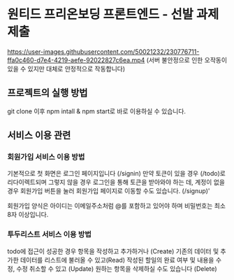 # 원티드 프리온보딩 프론트엔드 - 선발 과제 제출

https://user-images.githubusercontent.com/50021232/230776711-ffa0c460-d7e4-4219-aefe-92022827c6ea.mp4
(서버 불안정으로 인한 오작동이 있을 수 있지만 대체로 안정적으로 작동합니다)

## 프로젝트의 실행 방법

git clone 이후 npm intall & npm start로 바로 이용하실 수 있습니다.

## 서비스 이용 관련
### 회원가입 서비스 이용 방법
기본적으로 첫 화면은 로그인 페이지입니다 (/signin)
만약 토큰이 있을 경우 (/todo)로 리다이렉트되며
그렇지 않을 경우 로그인을 통해 토큰을 받아와야 하는 데,
계정이 없을 경우 회원가입 버튼을 눌러 회원가입 페이지로 이동할 수도 있습니다. (/signup)'

회원가입 양식은
아이디는 이메일주소처럼 @를 포함하고 있어야 하며
비밀번호는 최소 8자 이상입니다.

### 투두리스트 서비스 이용 방법
todo에 접근이 성공한 경우
항목을 작성하고 추가하거나 (Create)
기존의 데이터 및 추가한 데이터를 리스트에 불러올 수 있고(Read)
작성된 할일의 완료 여부 및 내용을 수정, 수정 취소할 수 있고 (Update)
원하는 항목을 삭제하실 수도 있습니다 (Delete)
